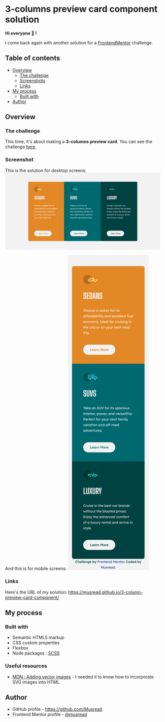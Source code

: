 # 3-columns preview card component solution

**Hi everyone 👋 !**

I come back again with another solution for a [FrontendMentor](https://www.frontendmentor.io) challenge.

## Table of contents

- [Overview](#overview)
  - [The challenge](#the-challenge)
  - [Screenshots](#screenshots)
  - [Links](#links)
- [My process](#my-process)
  - [Built with](#built-with)
- [Author](#author)

## Overview

### The challenge

This time, it's about making a **3-columns preview card**. You can see the challenge [here](https://www.frontendmentor.io/challenges/stats-preview-card-component-8JqbgoU62).

### Screenshot

This is the solution for desktop screens:
![](screenshots/desktop.png)

And this is for mobile screens:
![](screenshots/mobile.png)

### Links

Here's the URL of my solution: https://musread.github.io/3-column-preview-card-component/

## My process

### Built with

- Semantic HTML5 markup
- CSS custom properties
- Flexbox
- Node packages : [SCSS](https://www.npmjs.com/package/node-sass)

### Useful resources

- [MDN : Adding vector images](https://developer.mozilla.org/en-US/docs/Learn/HTML/Multimedia_and_embedding/Adding_vector_graphics_to_the_Web) - I needed it to know how to incorporate SVG images into HTML.

## Author

- GitHub profile - https://github.com/Musread
- Frontend Mentor profile - [@musread](https://www.frontendmentor.io/profile/musread)
